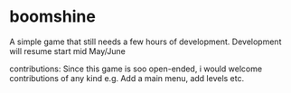 # boomshine

A simple game that still needs a few hours of development. Development will resume start mid May/June

contributions:
Since this game is soo open-ended, i would welcome contributions of any kind e.g. Add a main menu, add levels etc.
